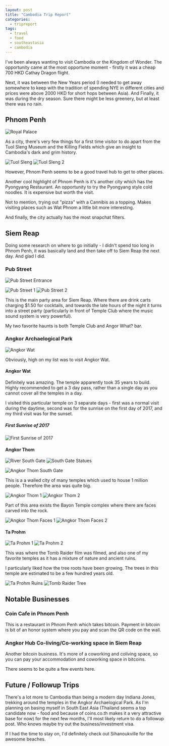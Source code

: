 ```yaml
---
layout: post
title: "Cambodia Trip Report"
categories:
  - tripreport
tags:
  - travel
  - food
  - southeastasia
  - cambodia
---
```


I've been always wanting to visit Cambodia or the Kingdom of Wonder. The opportunity came at the most opportune moment - firstly it was a cheap 700 HKD Cathay Dragon flight.

Next, it was between the New Years period (I needed to get away somewhere to keep with the tradition of spending NYE in different cities and prices were above 2000 HKD for short hops between Asia). And Finally, it was during the dry season. Sure there might be less greenery, but at least there was no rain.

## Phnom Penh

![Royal Palace](https://images.itinerantfoodie.com/cambodia-trip-report/resized-phnom-penh-palace.png)

As a city, there's very few things for a first time visitor to do apart from the Tuol Sleng Museum and the Killing Fields which give an insight to Cambodia's dark and grim history.

![Tuol Sleng](https://images.itinerantfoodie.com/cambodia-trip-report/resized-IMG_3438.png)
![Tuol Sleng 2](https://images.itinerantfoodie.com/cambodia-trip-report/resized-IMG_3428.png)

However, Phnom Penh seems to be a good travel hub to get to other places.

Another cool highlight of Phnom Penh is it's another city which has the Pyongyang Restaurant. An opportunity to try the Pyongyang style cold noodles. It is expensive but worth the visit.

Not to mention, trying out "pizza" with a Cannibis as a topping. Makes visiting places such as Wat Phnom a little bit more interesting.

And finally, the city actually has the most snapchat filters.

## Siem Reap

Doing some research on where to go initially - I didn't spend too long in Phnom Penh, it was basically land and then take off to Siem Reap the next day. And glad I did.

### Pub Street

![Pub Street Entrance](https://images.itinerantfoodie.com/cambodia-trip-report/resized-IMG_3472.png)

![Pub Street 1](https://images.itinerantfoodie.com/cambodia-trip-report/resized-pub-street-nye.png)
![Pub Street 2](https://images.itinerantfoodie.com/cambodia-trip-report/resized-pub-street-nye-2.png)

This is the main party area for Siem Reap. Where there are drink carts charging $1.50 for cocktails, and towards the late hours of the night it turns into a street party (particularly in front of Temple Club where the music sound system is very powerful).

My two favorite haunts is both Temple Club and Angor What? bar.

### Angkor Archaelogical Park

![Angkor Wat](https://images.itinerantfoodie.com/cambodia-trip-report/resized-angkor-wat-1.png)

Obviously, high on my list was to visit Angkor Wat.

#### Angkor Wat

Definitely was amazing. The temple apparently took 35 years to build. Highly recommended to get a 3 day pass, rather than a single day as you cannot cover all the temples in a day.

I visited this particular temple on 3 separate days - first was a normal visit during the daytime, second was for the sunrise on the first day of 2017, and my third visit was for the sunset.

##### First Sunrise of 2017

![First Sunrise of 2017](https://images.itinerantfoodie.com/cambodia-trip-report/resized-siem-reap-angor-wat-sunrise.png)

#### Angkor Thom

![River South Gate](https://images.itinerantfoodie.com/cambodia-trip-report/resized-bayon-river-south-gate.png)
![South Gate Statues](https://images.itinerantfoodie.com/cambodia-trip-report/resized-bayon-south-gate.png)

![Angkor Thom South Gate](https://images.itinerantfoodie.com/cambodia-trip-report/resized-IMG_3541.png)

This is a a walled city of many temples which used to house 1 million people. Therefore the area was quite big.

![Angkor Thom 1](https://images.itinerantfoodie.com/cambodia-trip-report/resized-angor-thom-1.png)
![Angkor Thom 2](https://images.itinerantfoodie.com/cambodia-trip-report/resized-angor-thom-2.png)

Part of this area exists the Bayon Temple complex where there are faces carved into the rock.

![Angkor Thom Faces 1](https://images.itinerantfoodie.com/cambodia-trip-report/resized-angor-thom-faces-1.png)
![Angkor Thom Faces 2](https://images.itinerantfoodie.com/cambodia-trip-report/resized-angor-thom-faces-2.png)


#### Ta Prohm

![Ta Prohm 1](https://images.itinerantfoodie.com/cambodia-trip-report/resized-ta-prohm-1.png)
![Ta Prohm 2](https://images.itinerantfoodie.com/cambodia-trip-report/resized-ta-prohm-2.png)

This was where the Tomb Raider film was filmed, and also one of my favorite temples as it has a mixture of nature and ancient ruins.

I particularly liked how the tree roots have been growing. The trees in this temple are estimated to be a few hundred years old.

![Ta Prohm Ruins](https://images.itinerantfoodie.com/cambodia-trip-report/resized-IMG_3631.png)
![Tomb Raider Tree](https://images.itinerantfoodie.com/cambodia-trip-report/resized-ta-prohm-tomb-raider-tree.png)

## Notable Businesses

### Coin Cafe in Phnom Penh

This is a restaurant in Phnom Penh which takes bitcoin. Payment in bitcoin is bit of an honor system where you pay and scan the QR code on the wall.

### Angkor Hub Co-living/Co-working space in Siem Reap

Another bitcoin business. It's more of a coworking and coliving space, so you can pay your accommodation and coworking space in bitcoins.

There seems to be quite a few events here.

## Future / Followup Trips

There's a lot more to Cambodia than being a modern day Indiana Jones, trekking around the temples in the Angkor Archaelogical Park. As I'm planning on basing myself in South East Asia (Thailand seems a top candidate now - food and because of coins.co.th makes it a very attractive base for now) for the next few months, I'll most likely return to do a followup post. Who knows maybe try out the business/investment visa.

If I had the time to stay on, I'd definitely check out Sihanoukville for the awesome beaches.
